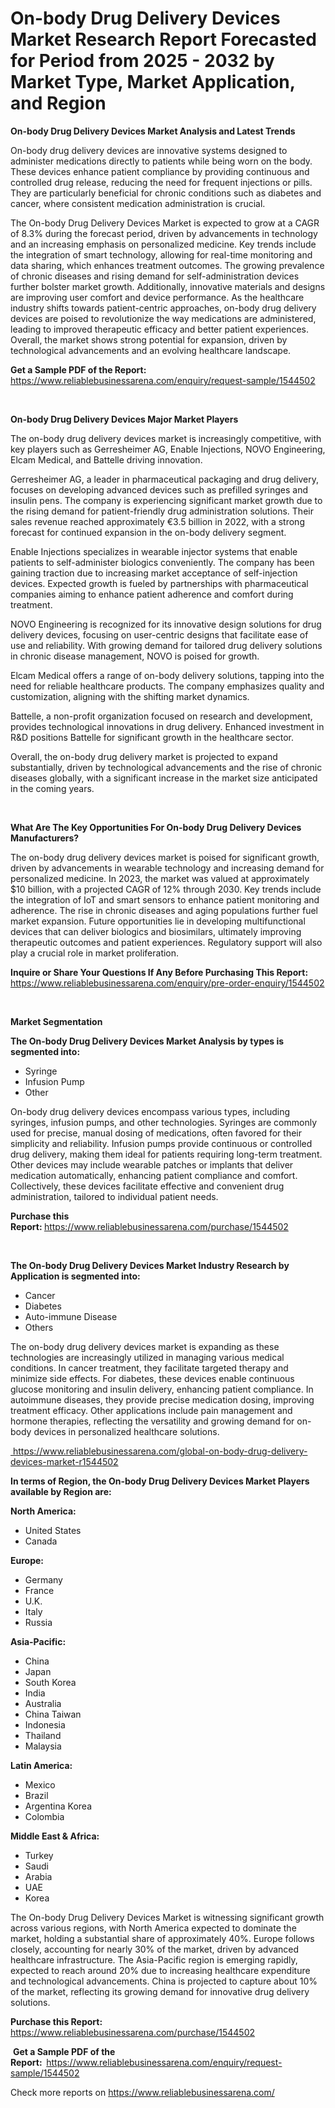 <p><h1>On-body Drug Delivery Devices Market Research Report Forecasted for Period from 2025 -  2032 by Market Type, Market Application, and Region</h1></p><p><strong>On-body Drug Delivery Devices Market Analysis and Latest Trends</strong></p>
<p><p>On-body drug delivery devices are innovative systems designed to administer medications directly to patients while being worn on the body. These devices enhance patient compliance by providing continuous and controlled drug release, reducing the need for frequent injections or pills. They are particularly beneficial for chronic conditions such as diabetes and cancer, where consistent medication administration is crucial.</p><p>The On-body Drug Delivery Devices Market is expected to grow at a CAGR of 8.3% during the forecast period, driven by advancements in technology and an increasing emphasis on personalized medicine. Key trends include the integration of smart technology, allowing for real-time monitoring and data sharing, which enhances treatment outcomes. The growing prevalence of chronic diseases and rising demand for self-administration devices further bolster market growth. Additionally, innovative materials and designs are improving user comfort and device performance. As the healthcare industry shifts towards patient-centric approaches, on-body drug delivery devices are poised to revolutionize the way medications are administered, leading to improved therapeutic efficacy and better patient experiences. Overall, the market shows strong potential for expansion, driven by technological advancements and an evolving healthcare landscape.</p></p>
<p><strong>Get a Sample PDF of the Report:&nbsp;</strong> <a href="https://www.reliablebusinessarena.com/enquiry/request-sample/1544502?utm_campaign=2137&utm_medium=2&utm_source=Github&utm_content=ia&utm_term=04032025&utm_id=on-body-drug-delivery-devices">https://www.reliablebusinessarena.com/enquiry/request-sample/1544502</a></p>
<p>&nbsp;</p>
<p><strong>On-body Drug Delivery Devices Major Market Players</strong></p>
<p><p>The on-body drug delivery devices market is increasingly competitive, with key players such as Gerresheimer AG, Enable Injections, NOVO Engineering, Elcam Medical, and Battelle driving innovation. </p><p>Gerresheimer AG, a leader in pharmaceutical packaging and drug delivery, focuses on developing advanced devices such as prefilled syringes and insulin pens. The company is experiencing significant market growth due to the rising demand for patient-friendly drug administration solutions. Their sales revenue reached approximately €3.5 billion in 2022, with a strong forecast for continued expansion in the on-body delivery segment.</p><p>Enable Injections specializes in wearable injector systems that enable patients to self-administer biologics conveniently. The company has been gaining traction due to increasing market acceptance of self-injection devices. Expected growth is fueled by partnerships with pharmaceutical companies aiming to enhance patient adherence and comfort during treatment.</p><p>NOVO Engineering is recognized for its innovative design solutions for drug delivery devices, focusing on user-centric designs that facilitate ease of use and reliability. With growing demand for tailored drug delivery solutions in chronic disease management, NOVO is poised for growth. </p><p>Elcam Medical offers a range of on-body delivery solutions, tapping into the need for reliable healthcare products. The company emphasizes quality and customization, aligning with the shifting market dynamics. </p><p>Battelle, a non-profit organization focused on research and development, provides technological innovations in drug delivery. Enhanced investment in R&D positions Battelle for significant growth in the healthcare sector.</p><p>Overall, the on-body drug delivery market is projected to expand substantially, driven by technological advancements and the rise of chronic diseases globally, with a significant increase in the market size anticipated in the coming years.</p></p>
<p>&nbsp;</p>
<p><strong>What Are The Key Opportunities For On-body Drug Delivery Devices Manufacturers?</strong></p>
<p><p>The on-body drug delivery devices market is poised for significant growth, driven by advancements in wearable technology and increasing demand for personalized medicine. In 2023, the market was valued at approximately $10 billion, with a projected CAGR of 12% through 2030. Key trends include the integration of IoT and smart sensors to enhance patient monitoring and adherence. The rise in chronic diseases and aging populations further fuel market expansion. Future opportunities lie in developing multifunctional devices that can deliver biologics and biosimilars, ultimately improving therapeutic outcomes and patient experiences. Regulatory support will also play a crucial role in market proliferation.</p></p>
<p><strong>Inquire or Share Your Questions If Any Before Purchasing This Report:</strong> <a href="https://www.reliablebusinessarena.com/enquiry/pre-order-enquiry/1544502?utm_campaign=2137&utm_medium=2&utm_source=Github&utm_content=ia&utm_term=04032025&utm_id=on-body-drug-delivery-devices">https://www.reliablebusinessarena.com/enquiry/pre-order-enquiry/1544502</a></p>
<p>&nbsp;</p>
<p><strong>Market Segmentation</strong></p>
<p><strong>The On-body Drug Delivery Devices Market Analysis by types is segmented into:</strong></p>
<p><ul><li>Syringe</li><li>Infusion Pump</li><li>Other</li></ul></p>
<p><p>On-body drug delivery devices encompass various types, including syringes, infusion pumps, and other technologies. Syringes are commonly used for precise, manual dosing of medications, often favored for their simplicity and reliability. Infusion pumps provide continuous or controlled drug delivery, making them ideal for patients requiring long-term treatment. Other devices may include wearable patches or implants that deliver medication automatically, enhancing patient compliance and comfort. Collectively, these devices facilitate effective and convenient drug administration, tailored to individual patient needs.</p></p>
<p><strong>Purchase this Report:&nbsp;</strong><a href="https://www.reliablebusinessarena.com/purchase/1544502?utm_campaign=2137&utm_medium=2&utm_source=Github&utm_content=ia&utm_term=04032025&utm_id=on-body-drug-delivery-devices">https://www.reliablebusinessarena.com/purchase/1544502</a></p>
<p>&nbsp;</p>
<p><strong>The On-body Drug Delivery Devices Market Industry Research by Application is segmented into:</strong></p>
<p><ul><li>Cancer</li><li>Diabetes</li><li>Auto-immune Disease</li><li>Others</li></ul></p>
<p><p>The on-body drug delivery devices market is expanding as these technologies are increasingly utilized in managing various medical conditions. In cancer treatment, they facilitate targeted therapy and minimize side effects. For diabetes, these devices enable continuous glucose monitoring and insulin delivery, enhancing patient compliance. In autoimmune diseases, they provide precise medication dosing, improving treatment efficacy. Other applications include pain management and hormone therapies, reflecting the versatility and growing demand for on-body devices in personalized healthcare solutions.</p></p>
<p><a href="https://www.reliablebusinessarena.com/global-on-body-drug-delivery-devices-market-r1544502?utm_campaign=2137&utm_medium=2&utm_source=Github&utm_content=ia&utm_term=04032025&utm_id=on-body-drug-delivery-devices">&nbsp;https://www.reliablebusinessarena.com/global-on-body-drug-delivery-devices-market-r1544502</a></p>
<p><strong>In terms of Region, the On-body Drug Delivery Devices Market Players available by Region are:</strong></p>
<p>
    <p> <strong> North America: </strong>
        <ul>
            <li>United States</li>
            <li>Canada</li>
        </ul>
        </p> 
    <p> <strong> Europe: </strong>
        <ul>
            <li>Germany</li>
            <li>France</li>
            <li>U.K.</li>
            <li>Italy</li>
            <li>Russia</li>
        </ul>
        </p> 
    <p> <strong> Asia-Pacific: </strong>
        <ul>
            <li>China</li>
            <li>Japan</li>
            <li>South Korea</li>
            <li>India</li>
            <li>Australia</li>
            <li>China Taiwan</li>
            <li>Indonesia</li>
            <li>Thailand</li>
            <li>Malaysia</li>
        </ul>
        </p> 
    <p> <strong> Latin America: </strong>
        <ul>
            <li>Mexico</li>
            <li>Brazil</li>
            <li>Argentina Korea</li>
            <li>Colombia</li>
        </ul>
        </p> 
    <p> <strong> Middle East & Africa: </strong>
        <ul>
            <li>Turkey</li>
            <li>Saudi</li>
            <li>Arabia</li>
            <li>UAE</li>
            <li>Korea</li>
        </ul>
    </p>
    </p>
<p><p>The On-body Drug Delivery Devices Market is witnessing significant growth across various regions, with North America expected to dominate the market, holding a substantial share of approximately 40%. Europe follows closely, accounting for nearly 30% of the market, driven by advanced healthcare infrastructure. The Asia-Pacific region is emerging rapidly, expected to reach around 20% due to increasing healthcare expenditure and technological advancements. China is projected to capture about 10% of the market, reflecting its growing demand for innovative drug delivery solutions.</p></p>
<p><strong>Purchase this Report: </strong><a href="https://www.reliablebusinessarena.com/purchase/1544502?utm_campaign=2137&utm_medium=2&utm_source=Github&utm_content=ia&utm_term=04032025&utm_id=on-body-drug-delivery-devices">https://www.reliablebusinessarena.com/purchase/1544502</a></p>
<p>&nbsp;<strong>Get a Sample PDF of the Report:&nbsp;&nbsp;</strong><a href="https://www.reliablebusinessarena.com/enquiry/request-sample/1544502?utm_campaign=2137&utm_medium=2&utm_source=Github&utm_content=ia&utm_term=04032025&utm_id=on-body-drug-delivery-devices">https://www.reliablebusinessarena.com/enquiry/request-sample/1544502</a></p>
<p><strong></strong></p>
<p>Check more reports on <a href="https://www.reliablebusinessarena.com/?utm_campaign=2137&utm_medium=2&utm_source=Github&utm_content=ia&utm_term=04032025&utm_id=on-body-drug-delivery-devices">https://www.reliablebusinessarena.com/</a></p>